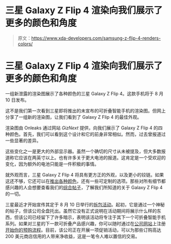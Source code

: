 # 三星 Galaxy Z Flip 4 渲染向我们展示了更多的颜色和角度

> 原文：<https://www.xda-developers.com/samsung-z-flip-4-renders-colors/>

# 三星 Galaxy Z Flip 4 渲染向我们展示了更多的颜色和角度

一组新泄露的渲染图展示了各种颜色的三星 Galaxy Z Flip 4。这款手机将于 8 月 10 日发布。

这不是我们第一次看到三星即将推出的未宣布的可折叠智能手机的渲染图。但网上分享了一组新的渲染图，让我们看到了 Galaxy Z Flip 4 的最佳外观。

渲染图由 Onleaks 通过网站 *GizNext* 提供，向我们展示了 Galaxy Z Flip 4 的四种颜色。首先，我们可以看到这个设计和它的前身非常相似。然而，过去曾报道过一些显著的差异。

这些变化之一是更大的外部显示器。虽然一个确切的尺寸从未被提及，但大多数报道称它应该在两英寸以上。也有许多关于更大电池的报道。这肯定是一个受欢迎的变化，因为额外的电池只能是一件积极的事情。

就外观而言，三星 Galaxy Z Flip 4 将具有更方正的外观，以及更小的铰链。如果这还不够，它还可以在[推出各种颜色](https://www.xda-developers.com/samsung-galaxy-z-flip-4-bespoke-edition/)，还有一些可定制的选项。那些对所有细节都感兴趣的人会想要查看我们的[综合帖子](https://www.xda-developers.com/samsung-galaxy-z-flip-4/)，了解我们所知道的关于 Galaxy Z Flip 4 的一切。

三星最近才开始宣传其定于 8 月 10 日举行的[拆包活动](https://www.xda-developers.com/samsung-unpacked-event-for-august-10/)。起初，它是通过一个神秘的帖子，但该公司全盘托出。虽然它没有正式说明在活动期间将展示什么样的东西，但该公司已经留下了许多暗示，表明该活动将专注于其下一个可折叠智能手机系列。如果对三星的下一款可折叠产品感兴趣，你可以随时通过在[公司网站](https://shop-links.co/1781174438898824222?u1=dc2a832a-874c-4229-92f1-9af8c8de58cf)上注册[开始你的预购流程](https://www.xda-developers.com/how-to-reserve-samsung-galaxy-z-fold-4/)。目前，该公司正在开展一项促销活动，可以为那些订购高达 200 美元商店信用的人带来净收益，这是一笔令人难以置信的交易。